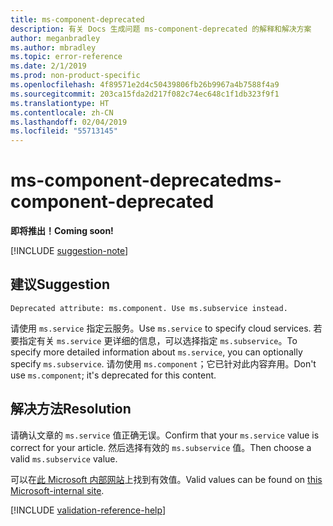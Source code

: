 ```yaml
---
title: ms-component-deprecated
description: 有关 Docs 生成问题 ms-component-deprecated 的解释和解决方案
author: meganbradley
ms.author: mbradley
ms.topic: error-reference
ms.date: 2/1/2019
ms.prod: non-product-specific
ms.openlocfilehash: 4f89571e2d4c50439806fb26b9967a4b7588f4a9
ms.sourcegitcommit: 203ca15fda2d217f082c74ec648c1f1db323f9f1
ms.translationtype: HT
ms.contentlocale: zh-CN
ms.lasthandoff: 02/04/2019
ms.locfileid: "55713145"
---
```

# <a name="ms-component-deprecated"></a><span data-ttu-id="4af0b-103">ms-component-deprecated</span><span class="sxs-lookup"><span data-stu-id="4af0b-103">ms-component-deprecated</span></span>

<span data-ttu-id="4af0b-104">**即将推出！**</span><span class="sxs-lookup"><span data-stu-id="4af0b-104">**Coming soon!**</span></span>

[!INCLUDE [suggestion-note](includes/suggestion-note.md)]

## <a name="suggestion"></a><span data-ttu-id="4af0b-105">建议</span><span class="sxs-lookup"><span data-stu-id="4af0b-105">Suggestion</span></span>

`Deprecated attribute: ms.component. Use ms.subservice instead.`

<span data-ttu-id="4af0b-106">请使用 `ms.service` 指定云服务。</span><span class="sxs-lookup"><span data-stu-id="4af0b-106">Use `ms.service` to specify cloud services.</span></span> <span data-ttu-id="4af0b-107">若要指定有关 `ms.service` 更详细的信息，可以选择指定 `ms.subservice`。</span><span class="sxs-lookup"><span data-stu-id="4af0b-107">To specify more detailed information about `ms.service`, you can optionally specify `ms.subservice`.</span></span> <span data-ttu-id="4af0b-108">请勿使用 `ms.component`；它已针对此内容弃用。</span><span class="sxs-lookup"><span data-stu-id="4af0b-108">Don't use `ms.component`; it's deprecated for this content.</span></span>

## <a name="resolution"></a><span data-ttu-id="4af0b-109">解决方法</span><span class="sxs-lookup"><span data-stu-id="4af0b-109">Resolution</span></span>

<span data-ttu-id="4af0b-110">请确认文章的 `ms.service` 值正确无误。</span><span class="sxs-lookup"><span data-stu-id="4af0b-110">Confirm that your `ms.service` value is correct for your article.</span></span> <span data-ttu-id="4af0b-111">然后选择有效的 `ms.subservice` 值。</span><span class="sxs-lookup"><span data-stu-id="4af0b-111">Then choose a valid `ms.subservice` value.</span></span>

<span data-ttu-id="4af0b-112">可以在[此 Microsoft 内部网站](https://docsmetadatatool.azurewebsites.net/whitelists)上找到有效值。</span><span class="sxs-lookup"><span data-stu-id="4af0b-112">Valid values can be found on [this Microsoft-internal site](https://docsmetadatatool.azurewebsites.net/whitelists).</span></span>

<!--make sure to add this file to your includes folder and verify the path-->
[!INCLUDE [validation-reference-help](includes/validation-reference-help.md)]
